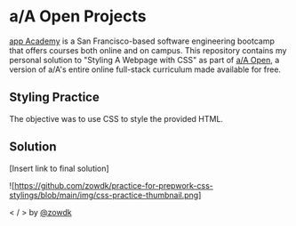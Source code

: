 # a/A Open Projects

[app Academy](https://www.appacademy.io/) is a San Francisco-based software engineering bootcamp that offers courses both online and on campus. This repository contains my personal solution to "Styling A Webpage with CSS" as part of [a/A Open](https://www.appacademy.io/course/app-academy-open), a version of a/A's entire online full-stack curriculum made available for free. 

## Styling Practice

The objective was to use CSS to style the provided HTML. 

## Solution
[Insert link to final solution] 

![https://github.com/zowdk/practice-for-prepwork-css-stylings/blob/main/img/css-practice-thumbnail.png]


< /  > by [@zowdk](https://twitter.com/zowdk)


